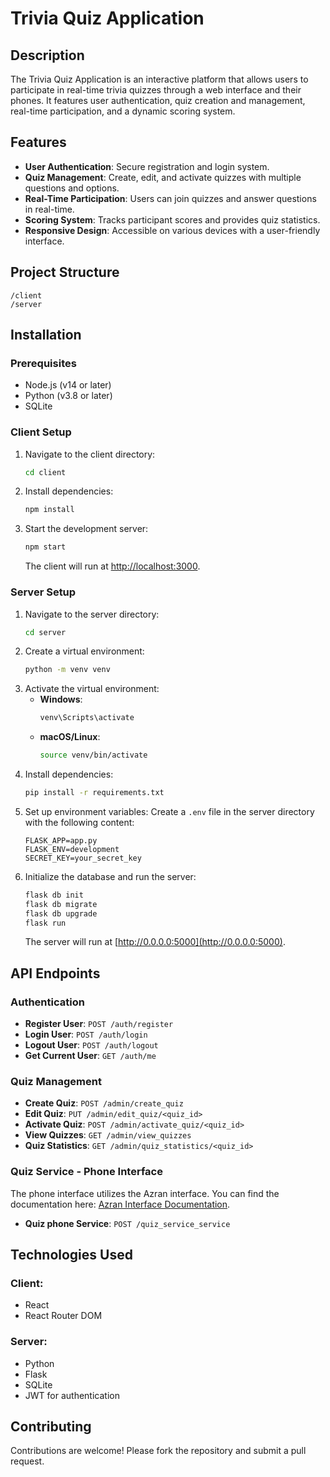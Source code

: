 # Trivia Quiz Application

## Description
The Trivia Quiz Application is an interactive platform that allows users to participate in real-time trivia quizzes through a web interface and their phones. It features user authentication, quiz creation and management, real-time participation, and a dynamic scoring system.

## Features
- **User Authentication**: Secure registration and login system.
- **Quiz Management**: Create, edit, and activate quizzes with multiple questions and options.
- **Real-Time Participation**: Users can join quizzes and answer questions in real-time.
- **Scoring System**: Tracks participant scores and provides quiz statistics.
- **Responsive Design**: Accessible on various devices with a user-friendly interface.

## Project Structure
```
/client
/server
```

## Installation

### Prerequisites
- Node.js (v14 or later)
- Python (v3.8 or later)
- SQLite

### Client Setup
1. Navigate to the client directory:
    ```sh
    cd client
    ```
2. Install dependencies:
    ```sh
    npm install
    ```
3. Start the development server:
    ```sh
    npm start
    ```
    The client will run at [http://localhost:3000](http://localhost:3000).

### Server Setup
1. Navigate to the server directory:
    ```sh
    cd server
    ```
2. Create a virtual environment:
    ```sh
    python -m venv venv
    ```
3. Activate the virtual environment:
    - **Windows**:
      ```sh
      venv\Scripts\activate
      ```
    - **macOS/Linux**:
      ```sh
      source venv/bin/activate
      ```
4. Install dependencies:
    ```sh
    pip install -r requirements.txt
    ```
5. Set up environment variables:
    Create a `.env` file in the server directory with the following content:
    ```
    FLASK_APP=app.py
    FLASK_ENV=development
    SECRET_KEY=your_secret_key
    ```
6. Initialize the database and run the server:
    ```sh
    flask db init
    flask db migrate
    flask db upgrade
    flask run
    ```
    The server will run at [http://0.0.0.0:5000](http://0.0.0.0:5000).

## API Endpoints

### Authentication
- **Register User**: `POST /auth/register`
- **Login User**: `POST /auth/login`
- **Logout User**: `POST /auth/logout`
- **Get Current User**: `GET /auth/me`

### Quiz Management
- **Create Quiz**: `POST /admin/create_quiz`
- **Edit Quiz**: `PUT /admin/edit_quiz/<quiz_id>`
- **Activate Quiz**: `POST /admin/activate_quiz/<quiz_id>`
- **View Quizzes**: `GET /admin/view_quizzes`
- **Quiz Statistics**: `GET /admin/quiz_statistics/<quiz_id>`

### Quiz Service - Phone Interface
The phone interface utilizes the Azran interface. You can find the documentation here: [Azran Interface Documentation](https://www.hazran.online/FreeArena/content/instructions).

- **Quiz phone Service**: `POST /quiz_service_service`

## Technologies Used

### Client:
- React
- React Router DOM


### Server:
- Python
- Flask
- SQLite
- JWT for authentication

## Contributing
Contributions are welcome! Please fork the repository and submit a pull request.

